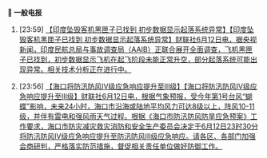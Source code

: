 **📰 一般电报**

1. [23:59] [【印度坠毁客机黑匣子已找到 初步数据显示起落系统异常】【印度坠毁客机黑匣子已找到 初步数据显示起落系统异常】财联社6月12日电，据央视新闻，印度民航总局与事故调查局（AAIB）正联合展开全面调查，飞机黑匣子已找到，初步数据显示飞机在起飞阶段未能正常升空，部分起落系统可能出现异常。相关技术分析正在进行中。](https://www.cls.cn/detail/2056117)

2. [23:56] [【海口将防汛防风Ⅳ级应急响应提升至Ⅲ级】【海口将防汛防风Ⅳ级应急响应提升至Ⅲ级】财联社6月12日电，根据气象预报，受今年第1号台风“蝴蝶”影响，未来24小时，海口市沿海或陆地平均风力可达8级以上，阵风10-11级，并伴有雷电和强风雨天气过程。根据《海口市防汛防风防旱应急预案》工作要求，海口市防灾减灾救灾消防和安全生产委员会决定于6月12日23时30分将防汛防风Ⅳ级应急响应提升至防汛防风Ⅲ级应急响应。请各区、各部门加强会商研判，严格落实防范措施，督促相关责任单位做好防御工作。](https://www.cls.cn/detail/2056116)

